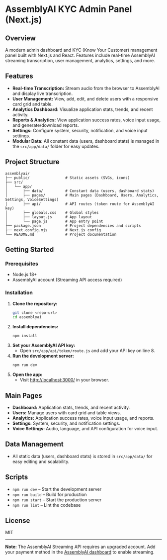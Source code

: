 # AssemblyAI KYC Admin Panel (Next.js)

## Overview
A modern admin dashboard and KYC (Know Your Customer) management panel built with Next.js and React. Features include real-time AssemblyAI streaming transcription, user management, analytics, settings, and more.

## Features
- **Real-time Transcription:** Stream audio from the browser to AssemblyAI and display live transcription.
- **User Management:** View, add, edit, and delete users with a responsive card grid and table.
- **Analytics Dashboard:** Visualize application stats, trends, and recent activity.
- **Reports & Analytics:** View application success rates, voice input usage, and generate/download reports.
- **Settings:** Configure system, security, notification, and voice input settings.
- **Modular Data:** All constant data (users, dashboard stats) is managed in the `src/app/data/` folder for easy updates.

## Project Structure
```
assemblyai/
├── public/                # Static assets (SVGs, icons)
├── src/
│   └── app/
│       ├── data/          # Constant data (users, dashboard stats)
│       ├── pages/         # Main pages (Dashboard, Users, Analytics, Settings, VoiceSettings)
│       ├── api/           # API routes (token route for AssemblyAI key)
│       ├── globals.css    # Global styles
│       ├── layout.js      # App layout
│       └── page.js        # App entry point
├── package.json           # Project dependencies and scripts
├── next.config.mjs        # Next.js config
└── README.md              # Project documentation
```

## Getting Started

### Prerequisites
- Node.js 18+
- AssemblyAI account (Streaming API access required)

### Installation
1. **Clone the repository:**
   ```sh
   git clone <repo-url>
   cd assemblyai
   ```
2. **Install dependencies:**
   ```sh
   npm install
   ```
3. **Set your AssemblyAI API key:**
   - Open `src/app/api/token/route.js` and add your API key on line 8.
4. **Run the development server:**
   ```sh
   npm run dev
   ```
5. **Open the app:**
   - Visit [http://localhost:3000/](http://localhost:3000/) in your browser.

## Main Pages
- **Dashboard:** Application stats, trends, and recent activity.
- **Users:** Manage users with card grid and table views.
- **Analytics:** Application success rates, voice input usage, and reports.
- **Settings:** System, security, and notification settings.
- **Voice Settings:** Audio, language, and API configuration for voice input.

## Data Management
- All static data (users, dashboard stats) is stored in `src/app/data/` for easy editing and scalability.

## Scripts
- `npm run dev` – Start the development server
- `npm run build` – Build for production
- `npm run start` – Start the production server
- `npm run lint` – Lint the codebase

## License
MIT

---
**Note:** The AssemblyAI Streaming API requires an upgraded account. Add your payment method in the [AssemblyAI dashboard](https://app.assemblyai.com/) to enable streaming.
